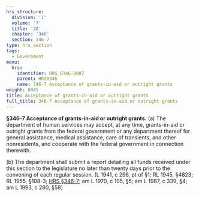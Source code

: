 ```yaml
---
hrs_structure:
  division: '1'
  volume: '7'
  title: '20'
  chapter: '346'
  section: 346-7
type: hrs_section
tags:
  - Government
menu:
  hrs:
    identifier: HRS_0346-0007
    parent: HRS0346
    name: 346-7 Acceptance of grants-in-aid or outright grants
weight: 8045
title: Acceptance of grants-in-aid or outright grants
full_title: 346-7 Acceptance of grants-in-aid or outright grants
---
```

**§346-7 Acceptance of grants-in-aid or outright grants.** (a) The department of human services may accept, at any time, grants-in-aid or outright grants from the federal government or any department thereof for general assistance, medical assistance, care of transients, and other nonresidents, and cooperate with the federal government in connection therewith.

(b) The department shall submit a report detailing all funds received under this section to the legislature no later than twenty days prior to the convening of each regular session. [L 1941, c 296, pt of §1; RL 1945, §4823; RL 1955, §108-3; [HRS §346-7](/title-20/chapter-346/section-346-7/); am L 1970, c 105, §5; am L 1987, c 339, §4; am L 1993, c 280, §58]